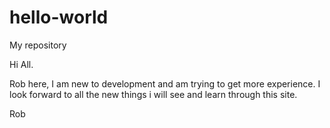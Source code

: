 # hello-world
My repository

Hi All.

Rob here, I am new to development and am trying to get more experience.
I look forward to all the new things i will see and learn through this site.

Rob
